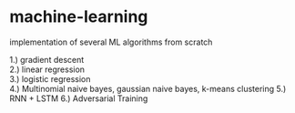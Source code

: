 # machine-learning
implementation of several ML algorithms from scratch

1.) gradient descent <br>
2.) linear regression <br>
3.) logistic regression <br>
4.) Multinomial naive bayes, gaussian naive bayes, k-means clustering
5.) RNN + LSTM
6.) Adversarial Training
